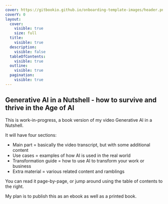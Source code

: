 ```yaml
---
cover: https://gitbookio.github.io/onboarding-template-images/header.png
coverY: 0
layout:
  cover:
    visible: true
    size: full
  title:
    visible: true
  description:
    visible: false
  tableOfContents:
    visible: true
  outline:
    visible: true
  pagination:
    visible: true
---
```


## Generative AI in a Nutshell - how to survive and thrive in the Age of AI

This is work-in-progress, a book version of my video Generative AI in a Nutshell.

It will have four sections:

- Main part = basically the video transcript, but with some additional content
- Use cases = examples of how AI is used in the real world
- Transformation guide = how to use AI to transform your work or business
- Extra material = various related content and ramblings

You can read it page-by-page, or jump around using the table of contents to the right.

My plan is to publish this as an ebook as well as a printed book.

